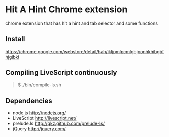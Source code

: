 Hit A Hint Chrome extension
==============

chrome extension that has hit a hint and tab selector and some functions

Install
-------
https://chrome.google.com/webstore/detail/hah/ikljpmlpcmlghjponhkhibgbfhjgjbki

Compiling LiveScript continuously
-------
> $ ./bin/compile-ls.sh

Dependencies
-------
 * node.js http://nodejs.org/
 * LiveScript http://livescript.net/
 * prelude.ls http://gkz.github.com/prelude-ls/
 * jQuery http://jquery.com/
